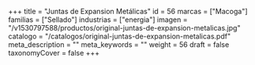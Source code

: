 +++
title = "Juntas de Expansion Metálicas"
id = 56
marcas = ["Macoga"]
familias = ["Sellado"]
industrias = ["energia"]
imagen = "/v1530797588/productos/original-juntas-de-expansion-metalicas.jpg"
catalogo = "/catalogos/original-juntas-de-expansion-metalicas.pdf"
meta_description = ""
meta_keywords = ""
weight = 56
draft = false
taxonomyCover = false
+++

